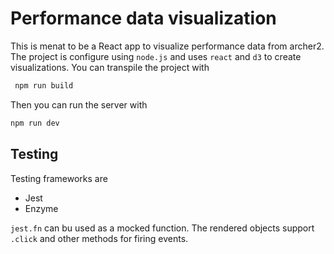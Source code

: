 # Performance data visualization

This is menat to be a React app to visualize performance data from archer2. The project is configure using `node.js` and  uses `react` and `d3` to create visualizations.
You can transpile the project with

```bash
 npm run build
 ```

Then you can run the server with

 ```bash
 npm run dev 
 ```

## Testing

Testing frameworks are

- Jest 
- Enzyme

`jest.fn` can bu used as a mocked function.
The rendered objects support `.click` and other methods for firing events.